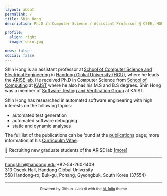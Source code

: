 ```yaml
---
layout: about
permalink: /
title: Shin Hong
description: Ph.D in Computer Science / Assistant Professor @ CSEE, HGU <br> 홍신 (한동대학교 전산전자공학부 조교수)

profile:
  align: right
  image: shin.jpg

news: false
social: false
---
```


Shin Hong is an assistant professor at [School of Computer Science and Electrical Engineering](http://csee.handong.edu) 
in [Handong Global University (HGU)](http://www.handong.edu), where he leads the [ARISE lab](https://arise.handong.edu).
He received Ph.D in Computer Science from [School of Computing](http://cs.kaist.ac.kr) at [KAIST](http://www.kaist.ac.kr) where he also had his M.S and B.S degrees. Shin Hong was a member of [Software Testing and Verification Group](http://swtv.kaist.ac.kr) at KAIST.

Shin Hong has researched in automated software engineering with high interests on the following topics:

* automated test generation 
* automated software debugging
* static and dynamic analyses 

The full list of the publications can be found at the [publications](https://hongshin.github.io/publications) page; more information at his [Curricuulm Vitae](https://github.com/hongshin/hongshin.github.io/blob/master/shinhong-cv.pdf).

🔔 Recruiting new graduate students of the ARISE lab [[more]](https://arise.handong.edu/recruit)  

---

<a href="mailto:hongshin@handong.edu"> hongshin@handong.edu </a>
+82-54-260-1409 <br>
313 Oseok Hall, Handong Global University <br>
558 Handong-ro, Buk-gu, Pohang, Gyeongbuk, South Korea (37554) 

----

<!--{:.center}-->
<center> <small> Powered by Github + Jekyll with the <a href="https://github.com/alshedivat/al-folio">Al-folio</a> theme </small> </center>

